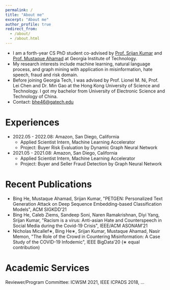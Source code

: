 ```yaml
---
permalink: /
title: "About me"
excerpt: "About me"
author_profile: true
redirect_from: 
  - /about/
  - /about.html
---
```


- I am a forth-year CS PhD student 
  co-advised by [Prof. Srijan Kumar](https://faculty.cc.gatech.edu/~srijan/) and 
  [Prof. Mustaque Ahamad](https://www.cc.gatech.edu/people/mustaque-ahamad) 
  at Georgia Institute of Technology.
- My research interests include machine learning, natural language process, and graph mining 
  with application in misinformation, hate speech, fraud and risk domain.
- Before joining Georgia Tech, I was advised by Prof. Lionel M. Ni, Prof. Lei Chen and Dr. Min Gao 
  at the Hong Kong University of Science and Technology. 
  I got my bachelor from University of Electronic Science and Technology of China.
- Contact: bhe46@gatech.edu

Experiences
====
- 2022.05 - 2022.08: Amazon, San Diego, California
  * Applied Scientist Intern, Machine Learning Accelerator
  * Project: Buyer Risk Evaluation by Dynamic Graph Neural Network
- 2021.05 - 2021.08: Amazon, San Diego, California
  * Applied Scientist Intern, Machine Learning Accelerator
  * Project: Buyer and Seller Fraud Detection by Graph Neural Network
  
Recent Publications
====
- Bing He, Mustaque Ahamad, Srijan Kumar, "PETGEN: Personalized Text Generation Attack on Deep
Sequence Embedding-based Classification Models", ACM SIGKDD’21
- Bing He, Caleb Ziems, Sandeep Soni, Naren Ramakrishnan, Diyi Yang, Srijan Kumar, "Racism is a
virus: Anti-asian Hate and Counterspeech in Social Media during the Covid-19 Crisis", IEEE/ACM
ASONAM’21
- Nicholas Micallef∗, Bing He∗, Srijan Kumar, Mustaque Ahamad, Nasir Memon, "The Role of the Crowd
in Countering Misinformation: A Case Study of the COVID-19 Infodemic", IEEE BigData’20 (∗ equal
contribution)



Academic Services
====
Reviewer/Program Committee: ICWSM 2021, IEEE ICPADS 2018, ...


